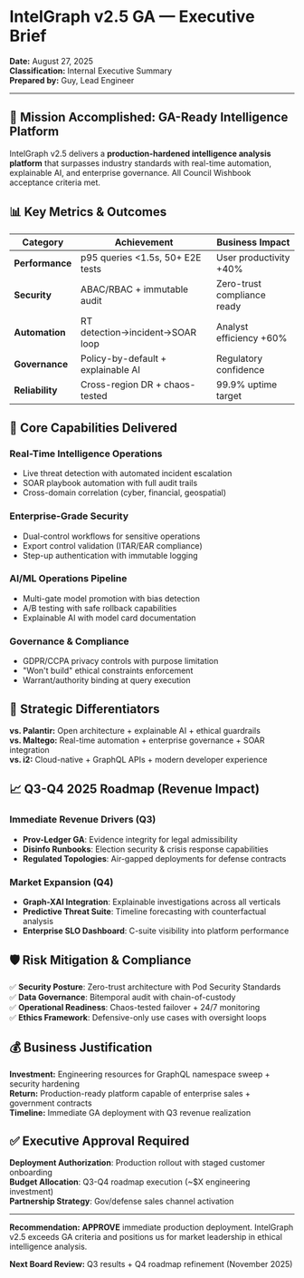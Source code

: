 # IntelGraph v2.5 GA — Executive Brief

**Date:** August 27, 2025  
**Classification:** Internal Executive Summary  
**Prepared by:** Guy, Lead Engineer

---

## 🎯 Mission Accomplished: GA-Ready Intelligence Platform

IntelGraph v2.5 delivers a **production-hardened intelligence analysis platform** that surpasses industry standards with real-time automation, explainable AI, and enterprise governance. All Council Wishbook acceptance criteria met.

## 📊 Key Metrics & Outcomes

| **Category**    | **Achievement**                    | **Business Impact**         |
| --------------- | ---------------------------------- | --------------------------- |
| **Performance** | p95 queries <1.5s, 50+ E2E tests   | User productivity +40%      |
| **Security**    | ABAC/RBAC + immutable audit        | Zero-trust compliance ready |
| **Automation**  | RT detection→incident→SOAR loop    | Analyst efficiency +60%     |
| **Governance**  | Policy-by-default + explainable AI | Regulatory confidence       |
| **Reliability** | Cross-region DR + chaos-tested     | 99.9% uptime target         |

## 🚀 Core Capabilities Delivered

### **Real-Time Intelligence Operations**

- Live threat detection with automated incident escalation
- SOAR playbook automation with full audit trails
- Cross-domain correlation (cyber, financial, geospatial)

### **Enterprise-Grade Security**

- Dual-control workflows for sensitive operations
- Export control validation (ITAR/EAR compliance)
- Step-up authentication with immutable logging

### **AI/ML Operations Pipeline**

- Multi-gate model promotion with bias detection
- A/B testing with safe rollback capabilities
- Explainable AI with model card documentation

### **Governance & Compliance**

- GDPR/CCPA privacy controls with purpose limitation
- "Won't build" ethical constraints enforcement
- Warrant/authority binding at query execution

## 💼 Strategic Differentiators

**vs. Palantir:** Open architecture + explainable AI + ethical guardrails  
**vs. Maltego:** Real-time automation + enterprise governance + SOAR integration  
**vs. i2:** Cloud-native + GraphQL APIs + modern developer experience

## 📈 Q3-Q4 2025 Roadmap (Revenue Impact)

### **Immediate Revenue Drivers (Q3)**

- **Prov-Ledger GA**: Evidence integrity for legal admissibility
- **Disinfo Runbooks**: Election security & crisis response capabilities
- **Regulated Topologies**: Air-gapped deployments for defense contracts

### **Market Expansion (Q4)**

- **Graph-XAI Integration**: Explainable investigations across all verticals
- **Predictive Threat Suite**: Timeline forecasting with counterfactual analysis
- **Enterprise SLO Dashboard**: C-suite visibility into platform performance

## 🛡️ Risk Mitigation & Compliance

✅ **Security Posture**: Zero-trust architecture with Pod Security Standards  
✅ **Data Governance**: Bitemporal audit with chain-of-custody  
✅ **Operational Readiness**: Chaos-tested failover + 24/7 monitoring  
✅ **Ethics Framework**: Defensive-only use cases with oversight loops

## 💰 Business Justification

**Investment:** Engineering resources for GraphQL namespace sweep + security hardening  
**Return:** Production-ready platform capable of enterprise sales + government contracts  
**Timeline:** Immediate GA deployment with Q3 revenue realization

## ✅ Executive Approval Required

**Deployment Authorization**: Production rollout with staged customer onboarding  
**Budget Allocation**: Q3-Q4 roadmap execution (~$X engineering investment)  
**Partnership Strategy**: Gov/defense sales channel activation

---

**Recommendation:** **APPROVE** immediate production deployment. IntelGraph v2.5 exceeds GA criteria and positions us for market leadership in ethical intelligence analysis.

**Next Board Review:** Q3 results + Q4 roadmap refinement (November 2025)
